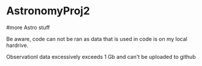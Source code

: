 # AstronomyProj2

#more Astro stuff

Be aware, code can not be ran as data that is used in code is on my local hardrive.

Observationl data excessively exceeds 1 Gb and can't be uploaded to github

